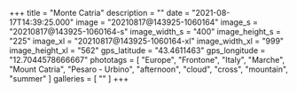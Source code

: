 +++
title = "Monte Catria"
description = ""
date = "2021-08-17T14:39:25.000"
image = "20210817@143925-1060164"
image_s = "20210817@143925-1060164-s"
image_width_s = "400"
image_height_s = "225"
image_xl = "20210817@143925-1060164-xl"
image_width_xl = "999"
image_height_xl = "562"
gps_latitude = "43.4611463"
gps_longitude = "12.7044578666667"
phototags = [ "Europe", "Frontone", "Italy", "Marche", "Mount Catria", "Pesaro - Urbino", "afternoon", "cloud", "cross", "mountain", "summer" ]
galleries = [ "" ]
+++
